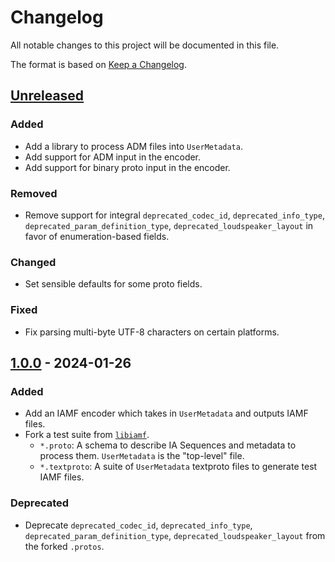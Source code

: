# Changelog

All notable changes to this project will be documented in this file.

The format is based on [Keep a Changelog](https://keepachangelog.com/en/1.1.0/).

## [Unreleased]

### Added

-   Add a library to process ADM files into `UserMetadata`.
-   Add support for ADM input in the encoder.
-   Add support for binary proto input in the encoder.

### Removed

-   Remove support for integral `deprecated_codec_id`, `deprecated_info_type`,
    `deprecated_param_definition_type`, `deprecated_loudspeaker_layout` in favor
    of enumeration-based fields.

### Changed

-   Set sensible defaults for some proto fields.

### Fixed

-   Fix parsing multi-byte UTF-8 characters on certain platforms.

## [1.0.0] - 2024-01-26

### Added

-   Add an IAMF encoder which takes in `UserMetadata` and outputs IAMF files.
-   Fork a test suite from
    [`libiamf`](https://github.com/AOMediaCodec/libiamf/commit/f9cdea5c).
    -   `*.proto`: A schema to describe IA Sequences and metadata to process
        them. `UserMetadata` is the "top-level" file.
    -   `*.textproto`: A suite of `UserMetadata` textproto files to generate
        test IAMF files.

### Deprecated

-   Deprecate `deprecated_codec_id`, `deprecated_info_type`,
    `deprecated_param_definition_type`, `deprecated_loudspeaker_layout` from the
    forked `.protos`.

[unreleased]: https://github.com/AOMediaCodec/iamf-tools/compare/v1.0.0...HEAD
[1.0.0]: https://github.com/AOMediaCodec/iamf-tools/releases/tag/v1.0.0
